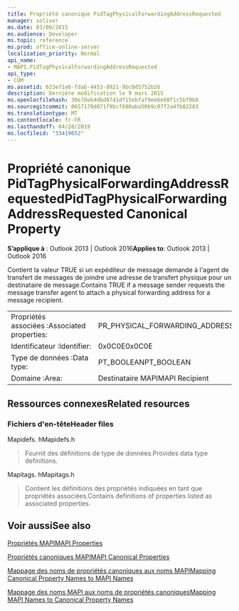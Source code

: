 ```yaml
---
title: Propriété canonique PidTagPhysicalForwardingAddressRequested
manager: soliver
ms.date: 03/09/2015
ms.audience: Developer
ms.topic: reference
ms.prod: office-online-server
localization_priority: Normal
api_name:
- MAPI.PidTagPhysicalForwardingAddressRequested
api_type:
- COM
ms.assetid: 633e71e6-fdab-4453-8921-9bc0d5752b26
description: Dernière modification le 9 mars 2015
ms.openlocfilehash: 30e78eb4dbd0741df15ebfaf9ee6e98f1c5bf9b8
ms.sourcegitcommit: 8657170d071f9bcf680aba50b9c07f2a4fb82283
ms.translationtype: MT
ms.contentlocale: fr-FR
ms.lasthandoff: 04/28/2019
ms.locfileid: "33419652"
---
```

# <a name="pidtagphysicalforwardingaddressrequested-canonical-property"></a><span data-ttu-id="fd704-103">Propriété canonique PidTagPhysicalForwardingAddressRequested</span><span class="sxs-lookup"><span data-stu-id="fd704-103">PidTagPhysicalForwardingAddressRequested Canonical Property</span></span>

  
  
<span data-ttu-id="fd704-104">**S’applique à** : Outlook 2013 | Outlook 2016</span><span class="sxs-lookup"><span data-stu-id="fd704-104">**Applies to**: Outlook 2013 | Outlook 2016</span></span> 
  
<span data-ttu-id="fd704-105">Contient la valeur TRUE si un expéditeur de message demande à l'agent de transfert de messages de joindre une adresse de transfert physique pour un destinataire de message.</span><span class="sxs-lookup"><span data-stu-id="fd704-105">Contains TRUE if a message sender requests the message transfer agent to attach a physical forwarding address for a message recipient.</span></span>
  
|||
|:-----|:-----|
|<span data-ttu-id="fd704-106">Propriétés associées :</span><span class="sxs-lookup"><span data-stu-id="fd704-106">Associated properties:</span></span>  <br/> |<span data-ttu-id="fd704-107">PR_PHYSICAL_FORWARDING_ADDRESS_REQUESTED</span><span class="sxs-lookup"><span data-stu-id="fd704-107">PR_PHYSICAL_FORWARDING_ADDRESS_REQUESTED</span></span>  <br/> |
|<span data-ttu-id="fd704-108">Identificateur :</span><span class="sxs-lookup"><span data-stu-id="fd704-108">Identifier:</span></span>  <br/> |<span data-ttu-id="fd704-109">0x0C0E</span><span class="sxs-lookup"><span data-stu-id="fd704-109">0x0C0E</span></span>  <br/> |
|<span data-ttu-id="fd704-110">Type de données :</span><span class="sxs-lookup"><span data-stu-id="fd704-110">Data type:</span></span>  <br/> |<span data-ttu-id="fd704-111">PT_BOOLEAN</span><span class="sxs-lookup"><span data-stu-id="fd704-111">PT_BOOLEAN</span></span>  <br/> |
|<span data-ttu-id="fd704-112">Domaine :</span><span class="sxs-lookup"><span data-stu-id="fd704-112">Area:</span></span>  <br/> |<span data-ttu-id="fd704-113">Destinataire MAPI</span><span class="sxs-lookup"><span data-stu-id="fd704-113">MAPI Recipient</span></span>  <br/> |
   
## <a name="related-resources"></a><span data-ttu-id="fd704-114">Ressources connexes</span><span class="sxs-lookup"><span data-stu-id="fd704-114">Related resources</span></span>

### <a name="header-files"></a><span data-ttu-id="fd704-115">Fichiers d'en-tête</span><span class="sxs-lookup"><span data-stu-id="fd704-115">Header files</span></span>

<span data-ttu-id="fd704-116">Mapidefs. h</span><span class="sxs-lookup"><span data-stu-id="fd704-116">Mapidefs.h</span></span>
  
> <span data-ttu-id="fd704-117">Fournit des définitions de type de données.</span><span class="sxs-lookup"><span data-stu-id="fd704-117">Provides data type definitions.</span></span>
    
<span data-ttu-id="fd704-118">Mapitags. h</span><span class="sxs-lookup"><span data-stu-id="fd704-118">Mapitags.h</span></span>
  
> <span data-ttu-id="fd704-119">Contient les définitions des propriétés indiquées en tant que propriétés associées.</span><span class="sxs-lookup"><span data-stu-id="fd704-119">Contains definitions of properties listed as associated properties.</span></span>
    
## <a name="see-also"></a><span data-ttu-id="fd704-120">Voir aussi</span><span class="sxs-lookup"><span data-stu-id="fd704-120">See also</span></span>



[<span data-ttu-id="fd704-121">Propriétés MAPI</span><span class="sxs-lookup"><span data-stu-id="fd704-121">MAPI Properties</span></span>](mapi-properties.md)
  
[<span data-ttu-id="fd704-122">Propriétés canoniques MAPI</span><span class="sxs-lookup"><span data-stu-id="fd704-122">MAPI Canonical Properties</span></span>](mapi-canonical-properties.md)
  
[<span data-ttu-id="fd704-123">Mappage des noms de propriétés canoniques aux noms MAPI</span><span class="sxs-lookup"><span data-stu-id="fd704-123">Mapping Canonical Property Names to MAPI Names</span></span>](mapping-canonical-property-names-to-mapi-names.md)
  
[<span data-ttu-id="fd704-124">Mappage des noms MAPI aux noms de propriétés canoniques</span><span class="sxs-lookup"><span data-stu-id="fd704-124">Mapping MAPI Names to Canonical Property Names</span></span>](mapping-mapi-names-to-canonical-property-names.md)

